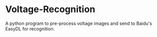 # Voltage-Recognition
A python program to pre-process voltage images and send to Baidu's EasyDL for recognition.
